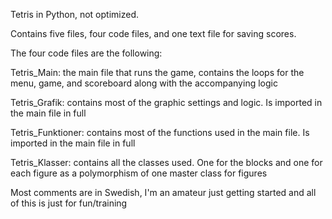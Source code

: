 Tetris in Python, not optimized.

Contains five files, four code files, and one text file for saving scores.

The four code files are the following:

Tetris_Main: the main file that runs the game, contains the loops for the menu, game, and scoreboard along with the accompanying logic

Tetris_Grafik: contains most of the graphic settings and logic. Is imported in the main file in full

Tetris_Funktioner: contains most of the functions used in the main file. Is imported in the main file in full

Tetris_Klasser: contains all the classes used. One for the blocks and one for each figure as a polymorphism of one master class for figures

Most comments are in Swedish, I'm an amateur just getting started and all of this is just for fun/training
